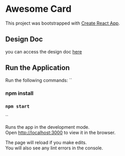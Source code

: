 # Awesome Card

This project was bootstrapped with [Create React App](https://github.com/facebook/create-react-app).

## Design Doc
you can access the design doc [here](./docs/Design.md)

## Run the Application

Run the following commands:
 ``
  ### npm install
  ### `npm start`

 ``


Runs the app in the development mode.\
Open [http://localhost:3000](http://localhost:3000) to view it in the browser.

The page will reload if you make edits.\
You will also see any lint errors in the console.
